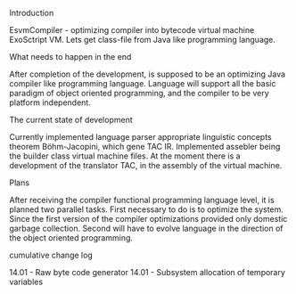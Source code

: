 Introduction

EsvmCompiler - optimizing compiler into bytecode virtual machine ExoSctript VM. Lets get class-file from Java like programming language.

What needs to happen in the end

After completion of the development, is supposed to be an optimizing Java compiler like programming language. Language will support all the basic paradigm of object oriented programming, and the compiler to be very platform independent.

The current state of development

Currently implemented language parser appropriate linguistic concepts theorem Böhm-Jacopini, which gene TAC IR. Implemented assebler being the builder class virtual machine files. At the moment there is a development of the translator TAC, in the assembly of the virtual machine.

Plans

After receiving the compiler functional programming language level, it is planned two parallel tasks. First necessary to do is to optimize the system. Since the first version of the compiler optimizations provided only domestic garbage collection. Second will have to evolve language in the direction of the object oriented programming.

cumulative change log

14.01 - Raw byte code generator 
14.01 - Subsystem allocation of temporary variables

